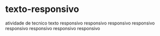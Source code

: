 # texto-responsivo
atividade de tecnico texto responsivo responsivo responsivo responsivo responsivo responsivo responsivo responsivo 
